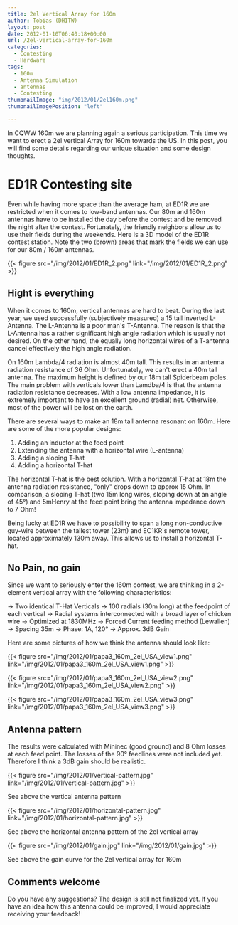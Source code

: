 ```yaml
---
title: 2el Vertical Array for 160m
author: Tobias (DH1TW)
layout: post
date: 2012-01-10T06:40:18+00:00
url: /2el-vertical-array-for-160m
categories:
  - Contesting
  - Hardware
tags:
  - 160m
  - Antenna Simulation
  - antennas
  - Contesting
thumbnailImage: "img/2012/01/2el160m.png"
thumbnailImagePosition: "left"

---
```

In CQWW 160m we are planning again a serious participation. This time we want to erect a 2el vertical Array for 160m towards the US. In this post, you will find some details regarding our unique situation and some design thoughts.

<!--more-->

# ED1R Contesting site

Even while having more space than the average ham, at ED1R we are restricted when it comes to low-band antennas. Our 80m and 160m antennas have to be installed the day before the contest and be removed the night after the contest. Fortunately, the friendly neighbors allow us to use their fields during the weekends. Here is a 3D model of the ED1R contest station. Note the two (brown) areas that mark the fields we can use for our 80m / 160m antennas.

{{< figure src="/img/2012/01/ED1R_2.png" link="/img/2012/01/ED1R_2.png" >}}

## Hight is everything

When it comes to 160m, vertical antennas are hard to beat. During the last year, we used successfully (subjectively measured) a 15 tall inverted L-Antenna. The L-Antenna is a poor man's T-Antenna. The reason is that the L-Antenna has a rather significant high angle radiation which is usually not desired. On the other hand, the equally long horizontal wires of a T-antenna cancel effectively the high angle radiation.

On 160m Lambda/4 radiation is almost 40m tall. This results in an antenna radiation resistance of 36 Ohm. Unfortunately, we can't erect a 40m tall antenna. The maximum height is defined by our 18m tall Spiderbeam poles. The main problem with verticals lower than Lamdba/4 is that the antenna radiation resistance decreases. With a low antenna impedance, it is extremely important to have an excellent ground (radial) net. Otherwise, most of the power will be lost on the earth.

There are several ways to make an 18m tall antenna resonant on 160m. Here are some of the more popular designs:

1. Adding an inductor at the feed point
2. Extending the antenna with a horizontal wire (L-antenna)
3. Adding a sloping T-hat
4. Adding a horizontal T-hat

The horizontal T-hat is the best solution. With a horizontal T-hat at 18m the antenna radiation resistance, "only" drops down to approx 15 Ohm. In comparison, a sloping T-hat (two 15m long wires, sloping down at an angle of 45°) and 5mHenry at the feed point bring the antenna impedance down to 7 Ohm!

Being lucky at ED1R we have to possibility to span a long non-conductive guy-wire between the tallest tower (23m) and EC1KR's remote tower, located approximately 130m away. This allows us to install a horizontal T-hat.

## No Pain, no gain

  Since we want to seriously enter the 160m contest, we are thinking in a 2-element vertical array with the following characteristics:

  -> Two identical T-Hat Verticals
  -> 100 radials (30m long) at the feedpoint of each vertical
  -> Radial systems interconnected with a broad layer of chicken wire
  -> Optimized at 1830MHz
  -> Forced Current feeding method (Lewallen)
  -> Spacing 35m
  -> Phase: 1A, 120°
  -> Approx. 3dB Gain

Here are some pictures of how we think the antenna should look like:

{{< figure src="/img/2012/01/papa3_160m_2el_USA_view1.png" link="/img/2012/01/papa3_160m_2el_USA_view1.png" >}}

{{< figure src="/img/2012/01/papa3_160m_2el_USA_view2.png" link="/img/2012/01/papa3_160m_2el_USA_view2.png" >}}

{{< figure src="/img/2012/01/papa3_160m_2el_USA_view3.png" link="/img/2012/01/papa3_160m_2el_USA_view3.png" >}}

## Antenna pattern

The results were calculated with Mininec (good ground) and 8 Ohm losses at each feed point. The losses of the 90° feedlines were not included yet. Therefore I think a 3dB gain should be realistic.

{{< figure src="/img/2012/01/vertical-pattern.jpg" link="/img/2012/01/vertical-pattern.jpg" >}}

See above the vertical antenna pattern

{{< figure src="/img/2012/01/horizontal-pattern.jpg" link="/img/2012/01/horizontal-pattern.jpg" >}}

See above the horizontal antenna pattern of the 2el vertical array

{{< figure src="/img/2012/01/gain.jpg" link="/img/2012/01/gain.jpg" >}}

See above the gain curve for the 2el vertical array for 160m

## Comments welcome

Do you have any suggestions? The design is still not finalized yet. If you have an idea how this antenna could be improved, I would appreciate receiving your feedback!